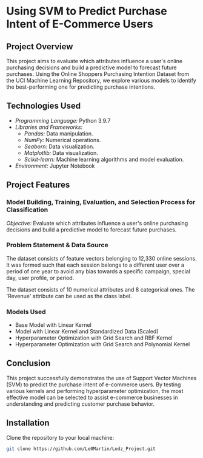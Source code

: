 # Using SVM to Predict Purchase Intent of E-Commerce Users

## Project Overview

This project aims to evaluate which attributes influence a user's online purchasing decisions and build a predictive model to forecast future purchases. Using the Online Shoppers Purchasing Intention Dataset from the UCI Machine Learning Repository, we explore various models to identify the best-performing one for predicting purchase intentions.

## Technologies Used

- *Programming Language:* Python 3.9.7
- *Libraries and Frameworks:*
  - *Pandas:* Data manipulation.
  - *NumPy:* Numerical operations.
  - *Seaborn:* Data visualization.
  - *Matplotlib:* Data visualization.
  - *Scikit-learn:* Machine learning algorithms and model evaluation.
- *Environment:* Jupyter Notebook

## Project Features

### Model Building, Training, Evaluation, and Selection Process for Classification

*Objective:* Evaluate which attributes influence a user's online purchasing decisions and build a predictive model to forecast future purchases.

### Problem Statement & Data Source

The dataset consists of feature vectors belonging to 12,330 online sessions. It was formed such that each session belongs to a different user over a period of one year to avoid any bias towards a specific campaign, special day, user profile, or period.

The dataset consists of 10 numerical attributes and 8 categorical ones. The 'Revenue' attribute can be used as the class label.

### Models Used
* Base Model with Linear Kernel
* Model with Linear Kernel and Standardized Data (Scaled)
* Hyperparameter Optimization with Grid Search and RBF Kernel
* Hyperparameter Optimization with Grid Search and Polynomial Kernel

## Conclusion

This project successfully demonstrates the use of Support Vector Machines (SVM) to predict the purchase intent of e-commerce users. By testing various kernels and performing hyperparameter optimization, the most effective model can be selected to assist e-commerce businesses in understanding and predicting customer purchase behavior.

## Installation

Clone the repository to your local machine:

```bash
git clone https://github.com/Le0Martin/Lodz_Project.git
